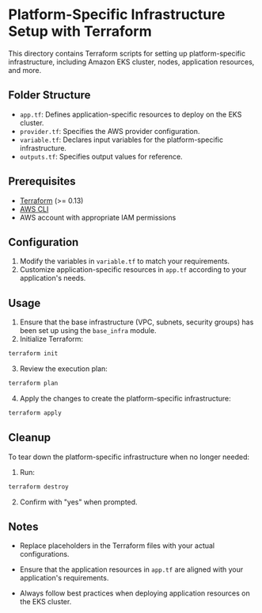 # Platform-Specific Infrastructure Setup with Terraform

This directory contains Terraform scripts for setting up platform-specific infrastructure, including Amazon EKS cluster, nodes, application resources, and more.

## Folder Structure

- `app.tf`: Defines application-specific resources to deploy on the EKS cluster.
- `provider.tf`: Specifies the AWS provider configuration.
- `variable.tf`: Declares input variables for the platform-specific infrastructure.
- `outputs.tf`: Specifies output values for reference.

## Prerequisites

- [Terraform](https://www.terraform.io/downloads.html) (>= 0.13)
- [AWS CLI](https://aws.amazon.com/cli/)
- AWS account with appropriate IAM permissions

## Configuration

1. Modify the variables in `variable.tf` to match your requirements.
2. Customize application-specific resources in `app.tf` according to your application's needs.

## Usage

1. Ensure that the base infrastructure (VPC, subnets, security groups) has been set up using the `base_infra` module.
2. Initialize Terraform:

```bash
terraform init
```

3. Review the execution plan:

```bash
terraform plan
```

4. Apply the changes to create the platform-specific infrastructure:

```bash
terraform apply
```

## Cleanup

To tear down the platform-specific infrastructure when no longer needed:

1. Run:

```bash
terraform destroy
```

2. Confirm with "yes" when prompted.

## Notes

- Replace placeholders in the Terraform files with your actual configurations.

- Ensure that the application resources in `app.tf` are aligned with your application's requirements.

- Always follow best practices when deploying application resources on the EKS cluster.